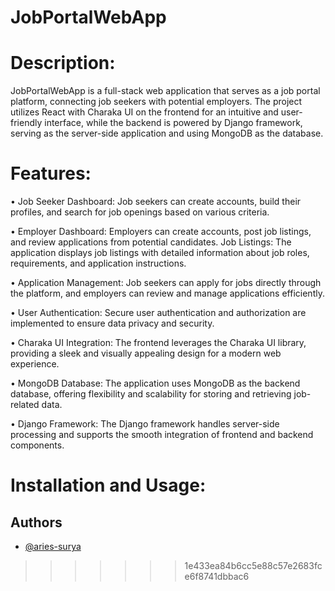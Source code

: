 # JobPortalWebApp

# Description:
JobPortalWebApp is a full-stack web application that serves as a job portal platform, connecting job seekers with potential employers. The project utilizes React with Charaka UI on the frontend for an intuitive and user-friendly interface, while the backend is powered by Django framework, serving as the server-side application and using MongoDB as the database.

# Features:
• Job Seeker Dashboard: Job seekers can create accounts, build their profiles, and search for job openings based on various criteria.

• Employer Dashboard: Employers can create accounts, post job listings, and review applications from potential candidates.
Job Listings: The application displays job listings with detailed information about job roles, requirements, and application instructions.

• Application Management: Job seekers can apply for jobs directly through the platform, and employers can review and manage applications efficiently.

• User Authentication: Secure user authentication and authorization are implemented to ensure data privacy and security.

• Charaka UI Integration: The frontend leverages the Charaka UI library, providing a sleek and visually appealing design for a modern web experience.

• MongoDB Database: The application uses MongoDB as the backend database, offering flexibility and scalability for storing and retrieving job-related data.

• Django Framework: The Django framework handles server-side processing and supports the smooth integration of frontend and backend components.

# Installation and Usage:



## Authors

- [@aries-surya](https://www.github.com/aries-surya)

>>>>>>> 1e433ea84b6cc5e88c57e2683fce6f8741dbbac6
